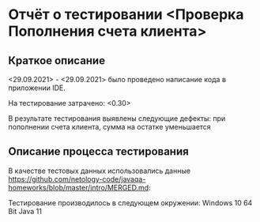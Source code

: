 # Отчёт о тестировании <Проверка Пополнения счета клиента>

## Краткое описание

<29.09.2021> - <29.09.2021> было проведено написание кода в приложении IDE.

На тестирование затрачено: <0.30>

В результате тестирования выявлены следующие дефекты:
при пополнении счета клиента, сумма на остатке уменьшается

## Описание процесса тестирования


В качестве тестовых данных использовались данные https://github.com/netology-code/javaqa-homeworks/blob/master/intro/MERGED.md:


Тестирование производилось в следующем окружении:
Windows 10 64 Bit
Java 11